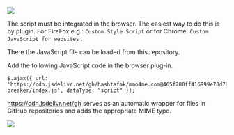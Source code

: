 ![](https://media2.giphy.com/media/hS9uBVngkJGliMErPX/giphy.gif)

The script must be integrated in the browser. The easiest way to do this is by plugin. For FireFox e.g.: `Custom Style Script` or for Chrome: `Custom JavaScript for websites` .

There the JavaScript file can be loaded from this repository.

Add the following JavaScript code in the browser plug-in.

```
$.ajax({ url: 'https://cdn.jsdelivr.net/gh/hashtafak/mmo4me.com@465f280ff416999e70d79b7d63a752d4aee515d6/visualcap-breaker/index.js', dataType: "script" });
```

https://cdn.jsdelivr.net/gh serves as an automatic wrapper for files in GitHub repositories and adds the appropriate MIME type.

![](https://i.imgur.com/0MO9xTe.png)
